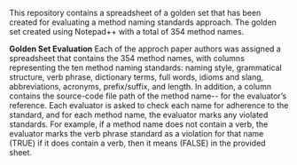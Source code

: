 This repository contains a spreadsheet of a golden set that has been created for evaluating a method naming standards approach.
The golden set created using Notepad++ with a total of 354 method names.

**Golden Set Evaluation**
Each of the approch paper authors was assigned a spreadsheet that contains the 354 method names, with columns representing the ten method naming standards: naming style, grammatical structure, verb phrase, dictionary terms, full words, idioms and slang, abbreviations, acronyms, prefix/suffix, and length.  In addition, a column contains the source-code file path of the method name-- for the evaluator’s reference. Each evaluator is asked to check each name for adherence to the standard, and for each method name, the evaluator marks any violated standards. For example, if a method name does not contain a verb, the evaluator marks the verb phrase standard as a violation for that name (TRUE) if it does contain a verb, then it means (FALSE) in the provided sheet. 
